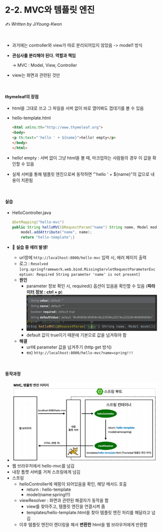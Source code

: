 # 2-2. MVC와 템플릿 엔진

:writing_hand: *Written by JiYoung-Kwon*

<br/>

* 과거에는 controller와 view가 따로 분리되어있지 않았음 -> model1 방식

* **관심사를 분리해야 된다. 역할과 책임**

  -> MVC : Model, View, Controller

* view는 화면과 관련된 것만

<br/>

#### thymeleaf의 장점

* html을 그대로 쓰고 그 파일을 서버 없이 바로 열어봐도 껍데기를 볼 수 있음

* hello-template.html

  ```html
  <html xmlns:th="http://www.thymeleaf.org">
  <body>
  <p th:text="'hello ' + ${name}">hello! empty</p>
  </body>
  </html>
  ```

* hello! empty : 서버 없이 그냥 html을 볼 때, 마크업하는 사람들의 경우 이 값을 확인할 수 있음

* 실제 서버를 통해 템플릿 엔진으로써 동작하면 "'hello ' + ${name}"의 값으로 내용이 치환됨

<br/>

#### 실습

* HelloController.java
  
  ```java
  @GetMapping("hello-mvc")
  public String helloMVC(@RequestParam("name") String name, Model model){
      model.addAttribute("name", name);
      return "hello-template";}
  ```
  
* :rotating_light: **실습 중 에러 발생!**

  * url창에 `http://localhost:8000/hello-mvc` 입력 시, 에러 페이지 출력
  * 로그 : `Resolved [org.springframework.web.bind.MissingServletRequestParameterException: Required String parameter 'name' is not present]`
  * **원인**
    * parameter 정보 확인 시, required() 옵션이 있음을 확인할 수 있음 (**파라미터 정보 : ctrl + p**)
    * ![image-20210215192314854](https://github.com/JiYoung-Kwon/Learn-Inflearn-Spring/blob/main/images/9.png)
    * default 값이 true이기 때문에 기본으로 값을 넘겨줘야 함
  * **해결**
    * url에 parameter 값을 넘겨주기 (http get 방식)
    * ex) `http://localhost:8000/hello-mvc?name=spring!!!`

<br/>

#### 동작과정

* ![image-20210215193238321](https://github.com/JiYoung-Kwon/Learn-Inflearn-Spring/blob/main/images/10.png)
* 웹 브라우저에서 hello-mvc를 넘김
* 내장 톰켓 서버를 거쳐 스프링에게 넘김
* 스프링
  * helloController에 매핑이 되어있음을 확인, 해당 메서드 호출
    * return : hello-template
    * model(name:spring!!!)
  * viewResolver : 화면과 관련된 해결자가 동작을 함
    * view를 찾아주고, 템플릿 엔진을 연결시켜 줌
    * templates/hello-template.html을 찾아 템플릿 엔진 처리를 해달라고 넘김
  * 이후 템플릿 엔진이 렌더링을 해서 **변환한** html을 웹 브라우저에게 반환함
